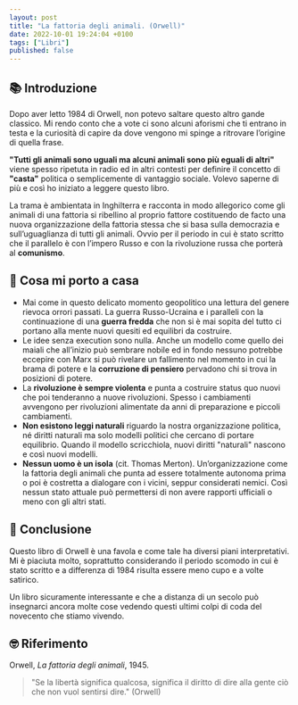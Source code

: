 ```yaml
---
layout: post
title: "La fattoria degli animali. (Orwell)"
date: 2022-10-01 19:24:04 +0100
tags: ["Libri"]
published: false
---
```

## 📚 Introduzione

Dopo aver letto 1984 di Orwell, non potevo saltare questo altro gande classico. Mi rendo conto che a vote ci sono alcuni aforismi che ti entrano in testa e la curiosità di capire da dove vengono mi spinge a ritrovare l’origine di quella frase.

**"Tutti gli animali sono uguali ma alcuni animali sono più eguali di altri"** viene spesso ripetuta in radio ed in altri contesti per definire il concetto di **"casta"** politica o semplicemente di vantaggio sociale. Volevo saperne di più e così ho iniziato a leggere questo libro.

La trama è ambientata in Inghilterra e racconta in modo allegorico come gli animali di una fattoria si ribellino al proprio fattore costituendo de facto una nuova organizzazione della fattoria stessa che si basa sulla democrazia e sull’uguaglianza di tutti gli animali. Ovvio per il periodo in cui è stato scritto che il parallelo è con l’impero Russo e con la rivoluzione russa che porterà al **comunismo**.

## 📑 Cosa mi porto a casa

- Mai come in questo delicato momento geopolitico una lettura del genere rievoca orrori passati. La guerra Russo-Ucraina e i paralleli con la continuazione di una **guerra fredda** che non si è mai sopita del tutto ci portano alla mente nuovi quesiti ed equilibri da costruire.
- Le idee senza execution sono nulla. Anche un modello come quello dei maiali che all’inizio può sembrare nobile ed in fondo nessuno potrebbe eccepire con Marx si può rivelare un fallimento nel momento in cui la brama di potere e la **corruzione di pensiero** pervadono chi si trova in posizioni di potere.
- La **rivoluzione è sempre violenta** e punta a costruire status quo nuovi che poi tenderanno a nuove rivoluzioni. Spesso i cambiamenti avvengono per rivoluzioni alimentate da anni di preparazione e piccoli cambiamenti.
- **Non esistono leggi naturali** riguardo la nostra organizzazione politica, né diritti naturali ma solo modelli politici che cercano di portare equilibrio. Quando il modello scricchiola, nuovi diritti "naturali" nascono e così nuovi modelli.
- **Nessun uomo è un isola** (cit. Thomas Merton). Un’organizzazione come la fattoria degli animali che punta ad essere totalmente autonoma prima o poi è costretta a dialogare con i vicini, seppur considerati nemici. Così nessun stato attuale può permettersi di non avere rapporti ufficiali o meno con gli altri stati.

## 🍷 Conclusione

Questo libro di Orwell è una favola e come tale ha diversi piani interpretativi. Mi è piaciuta molto, soprattutto considerando il periodo scomodo in cui è stato scritto e a differenza di 1984 risulta essere meno cupo e a volte satirico.

Un libro sicuramente interessante e che a distanza di un secolo può insegnarci ancora molte cose vedendo questi ultimi colpi di coda del novecento che stiamo vivendo.

## 🤓 Riferimento

Orwell, _La fattoria degli animali_, 1945.

> "Se la libertà significa qualcosa, significa il diritto di dire alla gente ciò che non vuol sentirsi dire." (Orwell)

